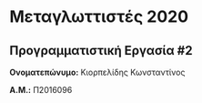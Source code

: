 # Μεταγλωττιστές 2020
## Προγραμματιστική Εργασία #2

**Ονοματεπώνυμο:** Κιορπελίδης Κωνσταντίνος

**Α.Μ.:** Π2016096


